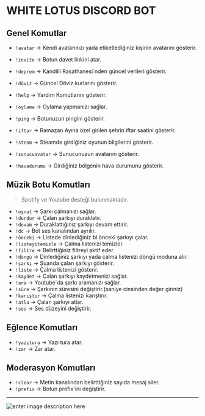 # WHITE LOTUS DISCORD BOT

## Genel Komutlar

 - `!avatar` -> Kendi avatarınızı yada etiketlediğiniz kişinin avatarını gösterir.

 - `!invite` -> Botun davet linkini atar.
 - `!deprem` -> Kandilli Rasathanesi`nden güncel verileri gösterir.
 - `!döviz`  -> Güncel Döviz kurlarını gösterir.
 - `!help`  -> Yardım Komutlarını gösterir.
 - `!oylama` ->  Oylama yapmanızı sağlar.
 - `!ping`  -> Botunuzun pingini gösterir.
 - `!iftar`  -> Ramazan Ayına özel girilen şehrin iftar saatini gösterir.
 - `!steam` ->  Steamde girdiğiniz oyunun bilgilerini gösterir.
 - `!sunucuavatar` ->  Sunucunuzun avatarını gösterir.
 - `!havadurumu`  -> Girdiğiniz bölgenin hava durumunu gösterir.
 

## Müzik Botu Komutları

> Spotify ve Youtube desteği bulunmaktadır.

 - `!oynat` ->  Şarkı çalmanızı sağlar.
 - `!durdur` ->  Çalan şarkıyı duraklatır.
 - `!devam` ->  Duraklattığınız şarkıyı devam ettirir.
 - `!dc`  -> Bot ses kanalından ayrılır.
 - `!önceki` ->  Listede dinlediğiniz bi önceki şarkıyı çalar.
 - `!listeyitemizle`  -> Çalma listenizi temizler.
 - `!filtre`  -> Belirttiğiniz filtreyi aktif eder.
 - `!döngü` ->  Dinlediğiniz şarkıyı yada çalma listenizi döngü moduna alır.
 - `!şarkı`  -> Şuanda çalan şarkıyı gösterir.
 - `!liste` ->  Çalma listenizi gösterir.
 - `!kaydet`  -> Çalan şarkıyı kaydetmenizi sağlar.
 - `!ara` ->  Youtube`da şarkı aramanızı sağlar.
 - `!süre` ->  Şarkının süresini değiştirir.(saniye cinsinden değer giriniz)
 - `!karıştır` ->  Çalma listenizi karıştırır.
 - `!atla` ->  Çalan şarkıyı atlar.
 - `!ses` ->  Ses düzeyini değiştirir.

## Eğlence Komutları

 - `!yazıtura`  -> Yazı tura atar.
 - `!zar` ->  Zar atar.

## Moderasyon Komutları

 - `!clear`  -> Metin kanalından belirttiğiniz sayıda mesaj siler.
 - `!prefix`  -> Botun prefix'ini değiştirir.
 
 ---

![enter image description here](https://i.hizliresim.com/knb6a0y.png)

